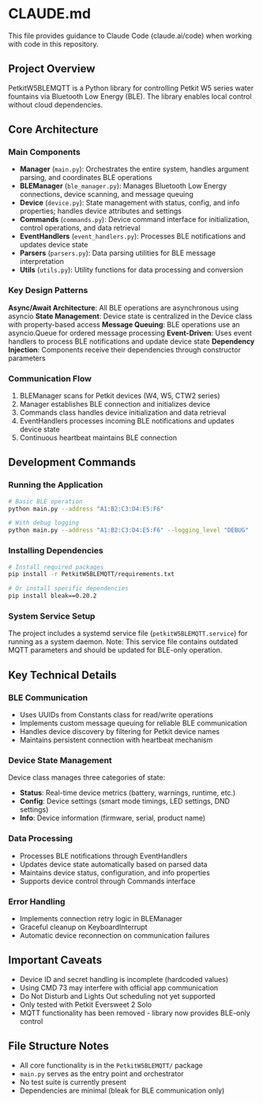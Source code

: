 # CLAUDE.md

This file provides guidance to Claude Code (claude.ai/code) when working with code in this repository.

## Project Overview

PetkitW5BLEMQTT is a Python library for controlling Petkit W5 series water fountains via Bluetooth Low Energy (BLE). The library enables local control without cloud dependencies.

## Core Architecture

### Main Components

- **Manager** (`main.py`): Orchestrates the entire system, handles argument parsing, and coordinates BLE operations
- **BLEManager** (`ble_manager.py`): Manages Bluetooth Low Energy connections, device scanning, and message queuing
- **Device** (`device.py`): State management with status, config, and info properties; handles device attributes and settings
- **Commands** (`commands.py`): Device command interface for initialization, control operations, and data retrieval
- **EventHandlers** (`event_handlers.py`): Processes BLE notifications and updates device state
- **Parsers** (`parsers.py`): Data parsing utilities for BLE message interpretation
- **Utils** (`utils.py`): Utility functions for data processing and conversion

### Key Design Patterns

**Async/Await Architecture**: All BLE operations are asynchronous using asyncio
**State Management**: Device state is centralized in the Device class with property-based access
**Message Queuing**: BLE operations use an asyncio.Queue for ordered message processing
**Event-Driven**: Uses event handlers to process BLE notifications and update device state
**Dependency Injection**: Components receive their dependencies through constructor parameters

### Communication Flow

1. BLEManager scans for Petkit devices (W4, W5, CTW2 series)
2. Manager establishes BLE connection and initializes device
3. Commands class handles device initialization and data retrieval
4. EventHandlers processes incoming BLE notifications and updates device state
5. Continuous heartbeat maintains BLE connection

## Development Commands

### Running the Application

```bash
# Basic BLE operation
python main.py --address "A1:B2:C3:D4:E5:F6"

# With debug logging
python main.py --address "A1:B2:C3:D4:E5:F6" --logging_level "DEBUG"
```

### Installing Dependencies

```bash
# Install required packages
pip install -r PetkitW5BLEMQTT/requirements.txt

# Or install specific dependencies
pip install bleak==0.20.2
```

### System Service Setup

The project includes a systemd service file (`petkitW5BLEMQTT.service`) for running as a system daemon. Note: This service file contains outdated MQTT parameters and should be updated for BLE-only operation.

## Key Technical Details

### BLE Communication

- Uses UUIDs from Constants class for read/write operations
- Implements custom message queuing for reliable BLE communication
- Handles device discovery by filtering for Petkit device names
- Maintains persistent connection with heartbeat mechanism

### Device State Management

Device class manages three categories of state:
- **Status**: Real-time device metrics (battery, warnings, runtime, etc.)
- **Config**: Device settings (smart mode timings, LED settings, DND settings)
- **Info**: Device information (firmware, serial, product name)

### Data Processing

- Processes BLE notifications through EventHandlers
- Updates device state automatically based on parsed data
- Maintains device status, configuration, and info properties
- Supports device control through Commands interface

### Error Handling

- Implements connection retry logic in BLEManager
- Graceful cleanup on KeyboardInterrupt
- Automatic device reconnection on communication failures

## Important Caveats

- Device ID and secret handling is incomplete (hardcoded values)
- Using CMD 73 may interfere with official app communication
- Do Not Disturb and Lights Out scheduling not yet supported
- Only tested with Petkit Eversweet 2 Solo
- MQTT functionality has been removed - library now provides BLE-only control

## File Structure Notes

- All core functionality is in the `PetkitW5BLEMQTT/` package
- `main.py` serves as the entry point and orchestrator
- No test suite is currently present
- Dependencies are minimal (bleak for BLE communication only)